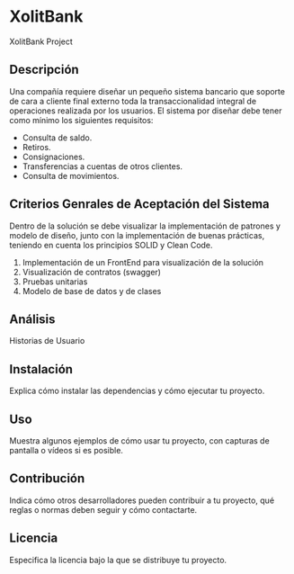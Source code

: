 # XolitBank
XolitBank Project

## Descripción

Una compañía requiere diseñar un pequeño sistema bancario que soporte de cara a cliente final externo toda la transaccionalidad integral de operaciones realizada por los usuarios. El sistema por diseñar debe tener como mínimo los siguientes requisitos:

- Consulta de saldo.
- Retiros.
- Consignaciones.
- Transferencias a cuentas de otros clientes.
- Consulta de movimientos.

## Criterios Genrales de Aceptación del Sistema

Dentro de la solución se debe visualizar la implementación de patrones y modelo de diseño, junto con la implementación de buenas prácticas, teniendo en cuenta los principios SOLID y Clean Code.
1. Implementación de un FrontEnd para visualización de la solución
2. Visualización de contratos (swagger)
3. Pruebas unitarias
4. Modelo de base de datos y de clases

## Análisis

Historias de Usuario

## Instalación

Explica cómo instalar las dependencias y cómo ejecutar tu proyecto.

## Uso

Muestra algunos ejemplos de cómo usar tu proyecto, con capturas de pantalla o vídeos si es posible.

## Contribución

Indica cómo otros desarrolladores pueden contribuir a tu proyecto, qué reglas o normas deben seguir y cómo contactarte.

## Licencia

Especifica la licencia bajo la que se distribuye tu proyecto.
